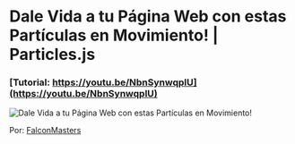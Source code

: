 # Dale Vida a tu Página Web con estas Partículas en Movimiento! | Particles.js
### [Tutorial: https://youtu.be/NbnSynwqplU](https://youtu.be/NbnSynwqplU)

![Dale Vida a tu Página Web con estas Partículas en Movimiento!](https://raw.githubusercontent.com/falconmasters/particules-js/master/img/thumb.png)

Por: [FalconMasters](http://www.falconmasters.com)